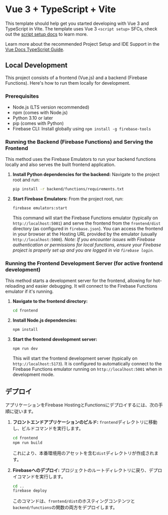 # Vue 3 + TypeScript + Vite

This template should help get you started developing with Vue 3 and TypeScript in Vite. The template uses Vue 3 `<script setup>` SFCs, check out the [script setup docs](https://v3.vuejs.org/api/sfc-script-setup.html#sfc-script-setup) to learn more.

Learn more about the recommended Project Setup and IDE Support in the [Vue Docs TypeScript Guide](https://vuejs.org/guide/typescript/overview.html#project-setup).

## Local Development

This project consists of a frontend (Vue.js) and a backend (Firebase Functions). Here's how to run them locally for development.

### Prerequisites

*   Node.js (LTS version recommended)
*   npm (comes with Node.js)
*   Python 3.10 or later
*   pip (comes with Python)
*   Firebase CLI: Install globally using `npm install -g firebase-tools`

### Running the Backend (Firebase Functions) and Serving the Frontend

This method uses the Firebase Emulators to run your backend functions locally and also serves the built frontend application.

1.  **Install Python dependencies for the backend:**
    Navigate to the project root and run:
    ```bash
    pip install -r backend/functions/requirements.txt
    ```

2.  **Start Firebase Emulators:**
    From the project root, run:
    ```bash
    firebase emulators:start
    ```
    This command will start the Firebase Functions emulator (typically on `http://localhost:5001`) and serve the frontend from the `frontend/dist` directory (as configured in `firebase.json`).
    You can access the frontend in your browser at the Hosting URL provided by the emulator (usually `http://localhost:5000`).
    *Note: If you encounter issues with Firebase authentication or permissions for local functions, ensure your Firebase project is properly set up and you are logged in via `firebase login`.*

### Running the Frontend Development Server (for active frontend development)

This method starts a development server for the frontend, allowing for hot-reloading and easier debugging. It will connect to the Firebase Functions emulator if it's running.

1.  **Navigate to the frontend directory:**
    ```bash
    cd frontend
    ```

2.  **Install Node.js dependencies:**
    ```bash
    npm install
    ```

3.  **Start the frontend development server:**
    ```bash
    npm run dev
    ```
    This will start the frontend development server (typically on `http://localhost:5173`). It is configured to automatically connect to the Firebase Functions emulator running on `http://localhost:5001` when in development mode.

## デプロイ

アプリケーションをFirebase HostingとFunctionsにデプロイするには、次の手順に従います。

1.  **フロントエンドアプリケーションのビルド:**
    `frontend`ディレクトリに移動し、ビルドコマンドを実行します。
    ```bash
    cd frontend
    npm run build
    ```
    これにより、本番環境用のアセットを含む`dist`ディレクトリが作成されます。

2.  **Firebaseへのデプロイ:**
    プロジェクトのルートディレクトリに戻り、デプロイコマンドを実行します。
    ```bash
    cd ..
    firebase deploy
    ```
    このコマンドは、`frontend/dist`のホスティングコンテンツと`backend/functions`の関数の両方をデプロイします。